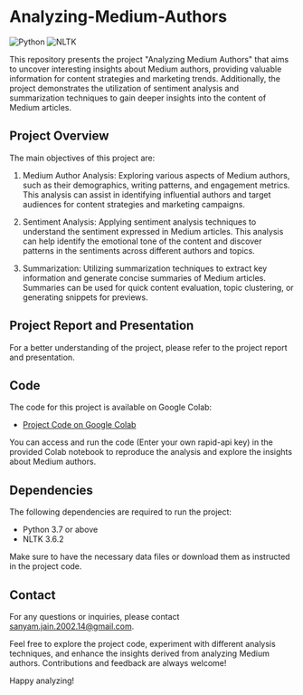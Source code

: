 # Analyzing-Medium-Authors

![Python](https://img.shields.io/badge/Python-3.7%2B-blue)
![NLTK](https://img.shields.io/badge/NLTK-3.6.2-blue)

This repository presents the project "Analyzing Medium Authors" that aims to uncover interesting insights about Medium authors, providing valuable information for content strategies and marketing trends. Additionally, the project demonstrates the utilization of sentiment analysis and summarization techniques to gain deeper insights into the content of Medium articles.

## Project Overview

The main objectives of this project are:

1. Medium Author Analysis: Exploring various aspects of Medium authors, such as their demographics, writing patterns, and engagement metrics. This analysis can assist in identifying influential authors and target audiences for content strategies and marketing campaigns.

2. Sentiment Analysis: Applying sentiment analysis techniques to understand the sentiment expressed in Medium articles. This analysis can help identify the emotional tone of the content and discover patterns in the sentiments across different authors and topics.

3. Summarization: Utilizing summarization techniques to extract key information and generate concise summaries of Medium articles. Summaries can be used for quick content evaluation, topic clustering, or generating snippets for previews.

## Project Report and Presentation

For a better understanding of the project, please refer to the project report and presentation.

## Code

The code for this project is available on Google Colab:

- [Project Code on Google Colab](https://colab.research.google.com/drive/1YIArScpRodVWvWgOo_xtioxjRmvLtEte?usp=sharing)

You can access and run the code (Enter your own rapid-api key) in the provided Colab notebook to reproduce the analysis and explore the insights about Medium authors.

## Dependencies

The following dependencies are required to run the project:

- Python 3.7 or above
- NLTK 3.6.2

Make sure to have the necessary data files or download them as instructed in the project code.

## Contact

For any questions or inquiries, please contact sanyam.jain.2002.14@gmail.com.

Feel free to explore the project code, experiment with different analysis techniques, and enhance the insights derived from analyzing Medium authors. Contributions and feedback are always welcome!

Happy analyzing!
